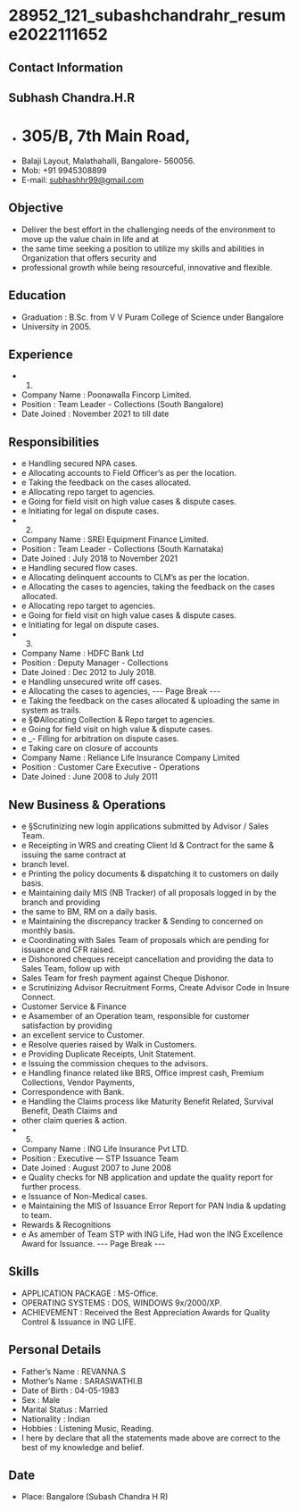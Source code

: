 # 28952_121_subashchandrahr_resume2022111652

## Contact Information



## Subhash Chandra.H.R

* # 305/B, 7th Main Road,
* Balaji Layout, Malathahalli, Bangalore- 560056.
* Mob: +91 9945308899
* E-mail: subhashhr99@gmail.com


## Objective

* Deliver the best effort in the challenging needs of the environment to move up the value chain in life and at
* the same time seeking a position to utilize my skills and abilities in Organization that offers security and
* professional growth while being resourceful, innovative and flexible.


## Education

* Graduation : B.Sc. from V V Puram College of Science under Bangalore
* University in 2005.


## Experience

* 1.
* Company Name : Poonawalla Fincorp Limited.
* Position : Team Leader - Collections (South Bangalore)
* Date Joined : November 2021 to till date


## Responsibilities

* e Handling secured NPA cases.
* e Allocating accounts to Field Officer’s as per the location.
* e Taking the feedback on the cases allocated.
* e Allocating repo target to agencies.
* e Going for field visit on high value cases & dispute cases.
* e Initiating for legal on dispute cases.
* 2.
* Company Name : SREI Equipment Finance Limited.
* Position : Team Leader - Collections (South Karnataka)
* Date Joined : July 2018 to November 2021
* e Handling secured flow cases.
* e Allocating delinquent accounts to CLM’s as per the location.
* e Allocating the cases to agencies, taking the feedback on the cases allocated.
* e Allocating repo target to agencies.
* e Going for field visit on high value cases & dispute cases.
* e Initiating for legal on dispute cases.
* 3.
* Company Name : HDFC Bank Ltd
* Position : Deputy Manager - Collections
* Date Joined : Dec 2012 to July 2018.
* e Handling unsecured write off cases.
* e Allocating the cases to agencies,
--- Page Break ---
* e Taking the feedback on the cases allocated & uploading the same in system as trails.
* e §©Allocating Collection & Repo target to agencies.
* e Going for field visit on high value & dispute cases.
* e _- Filling for arbitration on dispute cases.
* e Taking care on closure of accounts
* Company Name : Reliance Life Insurance Company Limited
* Position : Customer Care Executive - Operations
* Date Joined : June 2008 to July 2011


## New Business & Operations

* e §Scrutinizing new login applications submitted by Advisor / Sales Team.
* e Receipting in WRS and creating Client Id & Contract for the same & issuing the same contract at
* branch level.
* e Printing the policy documents & dispatching it to customers on daily basis.
* e Maintaining daily MIS (NB Tracker) of all proposals logged in by the branch and providing
* the same to BM, RM on a daily basis.
* e Maintaining the discrepancy tracker & Sending to concerned on monthly basis.
* e Coordinating with Sales Team of proposals which are pending for issuance and CFR raised.
* e Dishonored cheques receipt cancellation and providing the data to Sales Team, follow up with
* Sales Team for fresh payment against Cheque Dishonor.
* e Scrutinizing Advisor Recruitment Forms, Create Advisor Code in Insure Connect.
* Customer Service & Finance
* e Asamember of an Operation team, responsible for customer satisfaction by providing
* an excellent service to Customer.
* e Resolve queries raised by Walk in Customers.
* e Providing Duplicate Receipts, Unit Statement.
* e Issuing the commission cheques to the advisors.
* e Handling finance related like BRS, Office imprest cash, Premium Collections, Vendor Payments,
* Correspondence with Bank.
* e Handling the Claims process like Maturity Benefit Related, Survival Benefit, Death Claims and
* other claim queries & action.
* 5.
* Company Name : ING Life Insurance Pvt LTD.
* Position : Executive — STP Issuance Team
* Date Joined : August 2007 to June 2008
* e Quality checks for NB application and update the quality report for further process.
* e Issuance of Non-Medical cases.
* e Maintaining the MIS of Issuance Error Report for PAN India & updating to team.
* Rewards & Recognitions
* e As amember of Team STP with ING Life, Had won the ING Excellence Award for Issuance.
--- Page Break ---


## Skills

* APPLICATION PACKAGE : MS-Office.
* OPERATING SYSTEMS : DOS, WINDOWS 9x/2000/XP.
* ACHIEVEMENT : Received the Best Appreciation Awards for Quality Control & Issuance in ING LIFE.


## Personal Details

* Father’s Name : REVANNA.S
* Mother’s Name : SARASWATHI.B
* Date of Birth : 04-05-1983
* Sex : Male
* Marital Status : Married
* Nationality : Indian
* Hobbies : Listening Music, Reading.
* I here by declare that all the statements made above are correct to the best of my knowledge and belief.


## Date 

* Place: Bangalore (Subash Chandra H R)

